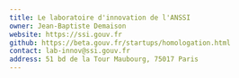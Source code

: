 ```yaml
---
title: Le laboratoire d'innovation de l'ANSSI
owner: Jean-Baptiste Demaison
website: https://ssi.gouv.fr
github: https://beta.gouv.fr/startups/homologation.html
contact: lab-innov@ssi.gouv.fr
address: 51 bd de la Tour Maubourg, 75017 Paris
---
```

